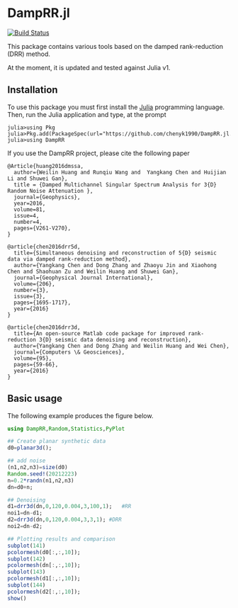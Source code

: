 
# DampRR.jl

[![Build Status](https://travis-ci.com/DampRR/DampRR.jl.svg?branch=master)](https://travis-ci.com/DampRR/DampRR.jl)

This package contains various tools based on the damped rank-reduction (DRR) method.

At the moment, it is updated and tested against Julia v1.

## Installation

To use this package you must first install the [Julia](http://julialang.org/downloads/) programming language.
Then, run the Julia application and type, at the prompt

```
julia>using Pkg
julia>Pkg.add(PackageSpec(url="https://github.com/chenyk1990/DampRR.jl.git"))
julia>using DampRR
```

If you use the DampRR project, please cite the following paper
```
@Article{huang2016dmssa,
  author={Weilin Huang and Runqiu Wang and  Yangkang Chen and Huijian Li and Shuwei Gan},
  title = {Damped Multichannel Singular Spectrum Analysis for 3{D} Random Noise Attenuation },
  journal={Geophysics},
  year=2016,
  volume=81,
  issue=4,
  number=4,
  pages={V261-V270},
}

@article{chen2016drr5d,
  title={Simultaneous denoising and reconstruction of 5{D} seismic data via damped rank-reduction method},
  author={Yangkang Chen and Dong Zhang and Zhaoyu Jin and Xiaohong Chen and Shaohuan Zu and Weilin Huang and Shuwei Gan},
  journal={Geophysical Journal International},
  volume={206},
  number={3},
  issue={3},
  pages={1695-1717},
  year={2016}
}

@article{chen2016drr3d,
  title={An open-source Matlab code package for improved rank-reduction 3{D} seismic data denoising and reconstruction},
  author={Yangkang Chen and Dong Zhang and Weilin Huang and Wei Chen},
  journal={Computers \& Geosciences},
  volume={95},
  pages={59-66},
  year={2016}
}
```

## Basic usage

The following example produces the figure below.

```Julia
using DampRR,Random,Statistics,PyPlot

## Create planar synthetic data
d0=planar3d();

## add noise
(n1,n2,n3)=size(d0)
Random.seed!(20212223)
n=0.2*randn(n1,n2,n3)
dn=d0+n;

## Denoising
d1=drr3d(dn,0,120,0.004,3,100,1);	#RR
noi1=dn-d1;
d2=drr3d(dn,0,120,0.004,3,3,1);	#DRR
noi2=dn-d2;

## Plotting results and comparison
subplot(141)
pcolormesh(d0[:,:,10]);
subplot(142)
pcolormesh(dn[:,:,10]);
subplot(143)
pcolormesh(d1[:,:,10]);
subplot(144)
pcolormesh(d2[:,:,10]);
show()
```

